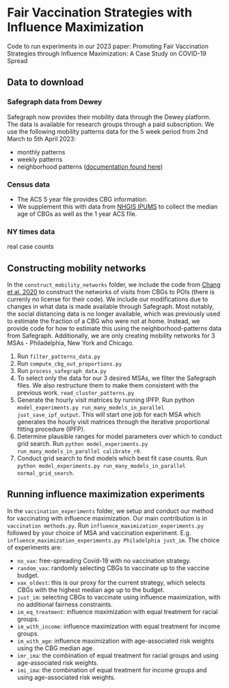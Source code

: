 # Fair Vaccination Strategies with Influence Maximization
Code to run experiments in our 2023 paper: Promoting Fair Vaccination Strategies through Influence Maximization: A Case Study on COVID-19 Spread

## Data to download
### Safegraph data from Dewey
Safegraph now provides their mobility data through the Dewey platform. The data is available for research groups through a paid subscription.
We use the following mobility patterns data for the 5 week period from 2nd March to 5th April 2023:
* monthly patterns
* weekly patterns
* neighborhood patterns ([documentation found here](https://docs.safegraph.com/docs/neighborhood-patterns))
### Census data
* The ACS 5 year file provides CBG information.
* We supplement this with data from [NHGIS IPUMS](https://data2.nhgis.org/main) to collect the median age of CBGs as well as the 1 year ACS file.
### NY times data
real case counts

## Constructing mobility networks
In the `construct_mobility_networks` folder, we include the code from [Chang et al. 2020](https://github.com/snap-stanford/covid-mobility) to construct the networks of visits from CBGs to POIs (there is currenly no license for their code). We include our modifications due to changes in what data is made available through Safegraph. Most notably, the social distancing data is no longer available, which was previously used to estimate the fraction of a CBG who were not at home. Instead, we provide code for how to estimate this using the neighborhood-patterns data from Safegraph. Additionally, we are only creating mobility networks for 3 MSAs - Philadelphia, New York and Chicago.

1. Run `filter_patterns_data.py`
1. Run `compute_cbg_out_proportions.py`
1. Run `process_safegraph_data.py`
2. To select only the data for our 3 desired MSAs, we filter the Safegraph files. We also restructure them to make them consistent with the previous work. `read_cluster_patterns.py`
3. Generate the hourly visit matrices by running IPFP. Run python `model_experiments.py run_many_models_in_parallel just_save_ipf_output`. This will start one job for each MSA which generates the hourly visit matrices through the iterative proportional fitting procedure (IPFP).
4. Determine plausible ranges for model parameters over which to conduct grid search. Run `python model_experiments.py run_many_models_in_parallel calibrate_r0`.
5. Conduct grid search to find models which best fit case counts. Run `python model_experiments.py run_many_models_in_parallel normal_grid_search`.


## Running influence maximization experiments
In the `vaccination_experiments` folder, we setup and conduct our method for vaccinating with influence maximization. Our main contribution is in `vaccination methods.py`.
Run `influence_maximization_experiments.py` followed by your choice of MSA and vaccination experiment. E.g. `influence_maximization_experiments.py Philadelphia just_im`. The choice of experiments are: 
* `no_vax`: free-spreading Covid-19 with no vaccination strategy.
* `random_vax`: randomly selecting CBGs to vaccinate up to the vaccine budget.
* `vax_oldest`: this is our proxy for the current strategy, which selects CBGs with the highest median age up to the budget.
* `just_im`: selecting CBGs to vaccinate using influence maximization, with no additional fairness constraints.
* `im_eq_treatment`: influence maximization with equal treatment for racial groups.
* `im_with_income`: influence maximization with equal treatment for income groups.
* `im_with_age`: influence maximization with age-associated risk weights using the CBG median age.
* `imr_ima`: the combination of equal treatment for racial groups and using age-associated risk weights.
* `imi_ima`: the combination of equal treatment for income groups and using age-associated risk weights.
